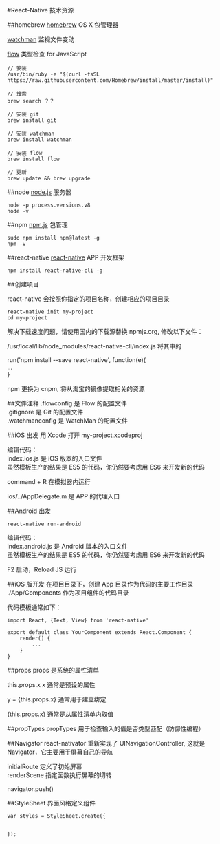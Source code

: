 #React-Native 技术资源

##homebrew
[homebrew](https://github.com/Homebrew/homebrew) OS X 包管理器

[watchman](https://github.com/facebook/watchman) 监视文件变动

[flow](https://github.com/facebook/flow) 类型检查 for JavaScript

```
// 安装
/usr/bin/ruby -e "$(curl -fsSL https://raw.githubusercontent.com/Homebrew/install/master/install)"

// 搜索
brew search ？？

// 安装 git
brew install git

// 安装 watchman
brew install watchman

// 安装 flow
brew install flow

// 更新
brew update && brew upgrade
```

##node
[node.js](https://nodejs.org) 服务器
 
```
node -p process.versions.v8
node -v
```

##npm
[npm.js](https://www.npmjs.com) 包管理

```
sudo npm install npm@latest -g
npm -v
```

##react-native
[react-native](https://github.com/facebook/react-native) APP 开发框架

```
npm install react-native-cli -g
```

##创建项目

react-native 会按照你指定的项目名称，创建相应的项目目录

```
react-native init my-project
cd my-project
```

解决下载速度问题，请使用国内的下载源替换 npmjs.org, 修改以下文件：

/usr/local/lib/node_modules/react-native-cli/index.js 将其中的

run('npm install --save react-native', function(e){  
    ...  
}

npm 更换为 cnpm, 将从淘宝的镜像提取相关的资源


##文件注释
.flowconfig 是 Flow 的配置文件  
.gitignore  是 Git 的配置文件  
.watchmanconfig 是 WatchMan 的配置文件  


##iOS 出发
用 Xcode 打开 my-project.xcodeproj

编辑代码：  
index.ios.js 是 iOS 版本的入口文件  
虽然模板生产的结果是 ES5 的代码，你仍然要考虑用 ES6 来开发新的代码

command + R 在模拟器内运行

ios/../AppDelegate.m 是 APP 的代理入口


##Android 出发

```
react-native run-android
```

编辑代码：  
index.android.js 是 Android 版本的入口文件  
虽然模板生产的结果是 ES5 的代码，你仍然要考虑用 ES6 来开发新的代码  

F2 启动，Reload JS 运行


##iOS 版开发
在项目目录下，创建 App 目录作为代码的主要工作目录   
./App/Components 作为项目组件的代码目录  

代码模板通常如下：  
```
import React, {Text, View} from 'react-native'

export default class YourComponent extends React.Component {  
	render() {  
		...  
	}  
}
```

##props
props 是系统的属性清单

this.props.x  x 通常是预设的属性

y = {this.props.x} 通常用于建立绑定

{this.props.x} 通常是从属性清单内取值


##propTypes
propTypes 用于检查输入的值是否类型匹配（防御性编程）


##Navigator
react-nativator 重新实现了 UINavigationController, 这就是 Navigator，它主要用于屏幕自己的导航

initialRoute 定义了初始屏幕  
renderScene 指定函数执行屏幕的切转

navigator.push()

##StyleSheet
界面风格定义组件

```
var styles = StyleSheet.create({


});
```

